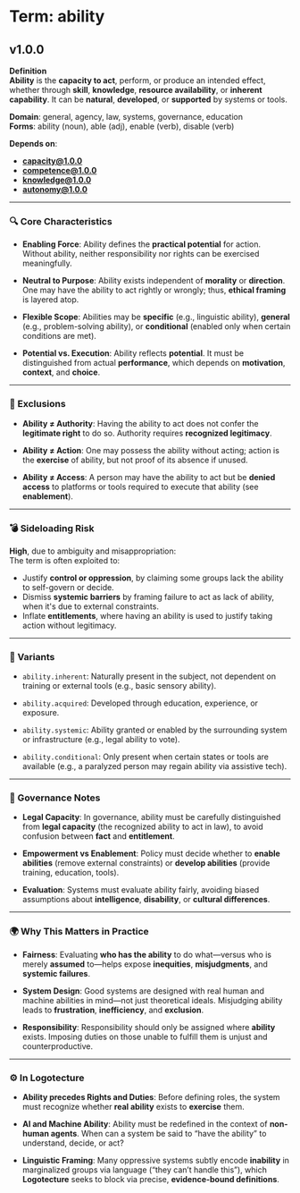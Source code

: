 # Term: ability

## v1.0.0

**Definition**  
**Ability** is the **capacity to act**, perform, or produce an intended effect, whether through **skill**, **knowledge**, **resource availability**, or **inherent capability**. It can be **natural**, **developed**, or **supported** by systems or tools.

**Domain**: general, agency, law, systems, governance, education  
**Forms**: ability (noun), able (adj), enable (verb), disable (verb)

**Depends on**:  
- **capacity@1.0.0**  
- **competence@1.0.0**  
- **knowledge@1.0.0**  
- **autonomy@1.0.0**

---

### 🔍 Core Characteristics

- **Enabling Force**: Ability defines the **practical potential** for action. Without ability, neither responsibility nor rights can be exercised meaningfully.

- **Neutral to Purpose**: Ability exists independent of **morality** or **direction**. One may have the ability to act rightly or wrongly; thus, **ethical framing** is layered atop.

- **Flexible Scope**: Abilities may be **specific** (e.g., linguistic ability), **general** (e.g., problem-solving ability), or **conditional** (enabled only when certain conditions are met).

- **Potential vs. Execution**: Ability reflects **potential**. It must be distinguished from actual **performance**, which depends on **motivation**, **context**, and **choice**.

---

### 🚫 Exclusions

- **Ability ≠ Authority**: Having the ability to act does not confer the **legitimate right** to do so. Authority requires **recognized legitimacy**.

- **Ability ≠ Action**: One may possess the ability without acting; action is the **exercise** of ability, but not proof of its absence if unused.

- **Ability ≠ Access**: A person may have the ability to act but be **denied access** to platforms or tools required to execute that ability (see **enablement**).

---

### 💣 Sideloading Risk

**High**, due to ambiguity and misappropriation:  
The term is often exploited to:

- Justify **control or oppression**, by claiming some groups lack the ability to self-govern or decide.
- Dismiss **systemic barriers** by framing failure to act as lack of ability, when it's due to external constraints.
- Inflate **entitlements**, where having an ability is used to justify taking action without legitimacy.

---

### 🔁 Variants

- `ability.inherent`: Naturally present in the subject, not dependent on training or external tools (e.g., basic sensory ability).

- `ability.acquired`: Developed through education, experience, or exposure.

- `ability.systemic`: Ability granted or enabled by the surrounding system or infrastructure (e.g., legal ability to vote).

- `ability.conditional`: Only present when certain states or tools are available (e.g., a paralyzed person may regain ability via assistive tech).

---

### 🔐 Governance Notes

- **Legal Capacity**: In governance, ability must be carefully distinguished from **legal capacity** (the recognized ability to act in law), to avoid confusion between **fact** and **entitlement**.

- **Empowerment vs Enablement**: Policy must decide whether to **enable abilities** (remove external constraints) or **develop abilities** (provide training, education, tools).

- **Evaluation**: Systems must evaluate ability fairly, avoiding biased assumptions about **intelligence**, **disability**, or **cultural differences**.

---

### 🌍 Why This Matters in Practice

- **Fairness**: Evaluating **who has the ability** to do what—versus who is merely **assumed** to—helps expose **inequities**, **misjudgments**, and **systemic failures**.

- **System Design**: Good systems are designed with real human and machine abilities in mind—not just theoretical ideals. Misjudging ability leads to **frustration**, **inefficiency**, and **exclusion**.

- **Responsibility**: Responsibility should only be assigned where **ability** exists. Imposing duties on those unable to fulfill them is unjust and counterproductive.

---

### ⚙️ In Logotecture

- **Ability precedes Rights and Duties**: Before defining roles, the system must recognize whether **real ability** exists to **exercise** them.

- **AI and Machine Ability**: Ability must be redefined in the context of **non-human agents**. When can a system be said to “have the ability” to understand, decide, or act?

- **Linguistic Framing**: Many oppressive systems subtly encode **inability** in marginalized groups via language (“they can’t handle this”), which **Logotecture** seeks to block via precise, **evidence-bound definitions**.
